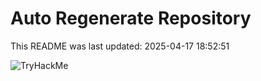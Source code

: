 # Auto Regenerate Repository

This README was last updated: 2025-04-17 18:52:51

 ![TryHackMe](https://tryhackme.com/badge/533634)